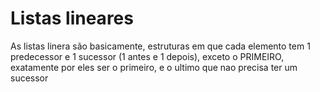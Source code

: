 # Listas lineares

As listas linera são basicamente, estruturas em que cada elemento tem 1 predecessor e 1 sucessor (1 antes e 1 depois), exceto o PRIMEIRO, exatamente por eles ser o primeiro, e o ultimo que nao precisa ter um sucessor